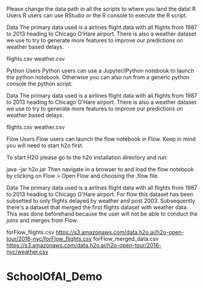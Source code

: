 Please change the data path in all the scripts to where you land the data!
R Users
R users can use RStudio or the R console to execute the R script.

Data
The primary data used is a airlines flight data with all flights from 1987 to 2013 heading to Chicago O'Hare airport. There is also a weather dataset we use to try to generate more features to improve our predictions on weather based delays.

flights.csv
weather.csv

Python Users
Python users can use a Jupyter/IPython notebook to launch the python notebook. Otherwise you can also run from a generic python console the python script.

Data
The primary data used is a airlines flight data with all flights from 1987 to 2013 heading to Chicago O'Hare airport. There is also a weather dataset we use to try to generate more features to improve our predictions on weather based delays.

flights.csv
weather.csv

Flow Users
Flow users can launch the flow notebook in Flow. Keep in mind you will need to start h2o first.

To start H2O please go to the h2o installation directory and run:

java -jar h2o.jar
Then navigate in a browser to and load the flow notebook by clicking on Flow > Open Flow and choosing the .flow file.

Data
The primary data used is a airlines flight data with all flights from 1987 to 2013 heading to Chicago O'Hare airport. For flow this dataset has been subsetted to only flights delayed by weather and post 2003. Subsequently there's a dataset that merged the first flights dataset with weather data. This was done beforehand because the user will not be able to conduct the joins and merges from Flow.

forFlow_flights.csv https://s3.amazonaws.com/data.h2o.ai/h2o-open-tour/2016-nyc/forFlow_flights.csv
forFlow_merged_data.csv https://s3.amazonaws.com/data.h2o.ai/h2o-open-tour/2016-nyc/weather.csv
# SchoolOfAI_Demo
